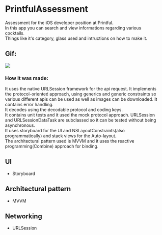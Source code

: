 # PrintfulAssessment
Assessment for the iOS developer position at Printful.<br/>
In this app you can search and view informations regarding various cocktails.<br/>
Things like it's category, glass used and intructions on how to make it.<br/>

## Gif:
![](https://media.giphy.com/media/dQvP6eS8iLEW8OnVXX/giphy.gif)

### How it was made:

It uses the native URLSession framework for the api request. It implements the protocol-oriented approach, using generics and generic constraints so various different apis can be used as well as images can be downloaded. It contains error handling.<br/>
It decodes using the decodable protocol and coding keys.<br/>
It contains unit tests and it used the mock protocol approach. URLSession and URLSessionDataTask are subclassed so it can be tested without being asynchronous.<br/>
It uses storyboard for the UI and NSLayoutConstraints(also programmatically) and stack views for the Auto-layout.<br/>
The architectural pattern used is MVVM and it uses the reactive programming(Combine) approach for binding.<br/>

## UI

  - Storyboard

## Architectural pattern

  - MVVM

## Networking

  - URLSession
